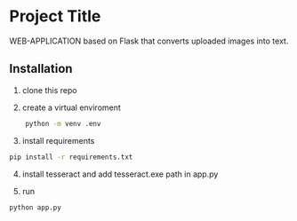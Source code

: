 
# Project Title
WEB-APPLICATION based on Flask that converts uploaded images into text.

## Installation

1) clone this repo

2) create a virtual enviroment 
```bash
    python -m venv .env
```
3) install requirements
```bash
pip install -r requirements.txt
```
4) install tesseract and add tesseract.exe path in app.py

5) run 
```bash
python app.py
```


